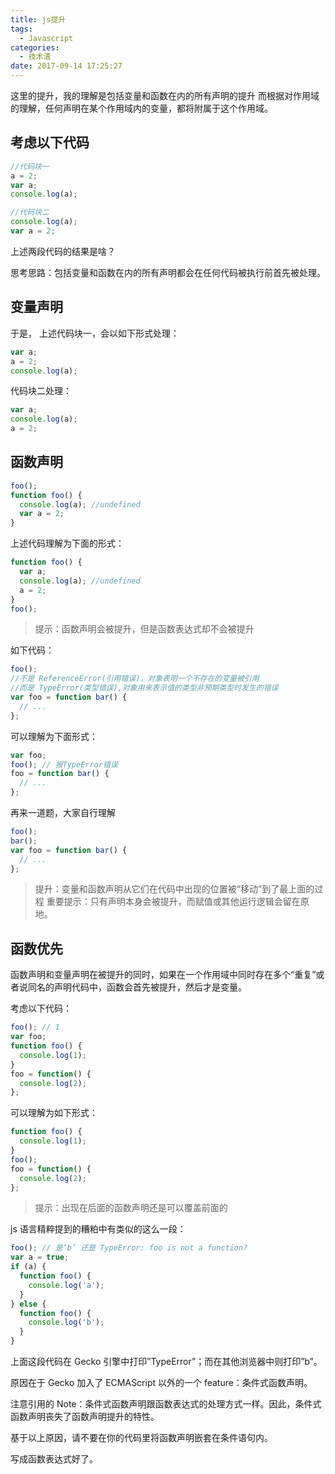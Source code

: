 ```yaml
---
title: js提升
tags:
  - Javascript
categories:
  - 技术渣
date: 2017-09-14 17:25:27
---
```


这里的提升，我的理解是包括变量和函数在内的所有声明的提升
而根据对作用域的理解，任何声明在某个作用域内的变量，都将附属于这个作用域。

## 考虑以下代码

```javascript
//代码块一
a = 2;
var a;
console.log(a);

//代码块二
console.log(a);
var a = 2;
```

上述两段代码的结果是啥？

思考思路：包括变量和函数在内的所有声明都会在任何代码被执行前首先被处理。

## 变量声明

于是， 上述代码块一，会以如下形式处理：

```javascript
var a;
a = 2;
console.log(a);
```

代码块二处理：

```javascript
var a;
console.log(a);
a = 2;
```

## 函数声明

```javascript
foo();
function foo() {
  console.log(a); //undefined
  var a = 2;
}
```

上述代码理解为下面的形式：

```javascript
function foo() {
  var a;
  console.log(a); //undefined
  a = 2;
}
foo();
```

> 提示：函数声明会被提升，但是函数表达式却不会被提升

如下代码：

```javascript
foo();
//不是 ReferenceError(引用错误)，对象表明一个不存在的变量被引用
//而是 TypeError(类型错误),对象用来表示值的类型非预期类型时发生的错误
var foo = function bar() {
  // ...
};
```

可以理解为下面形式：

```javascript
var foo;
foo(); // 报TypeError错误
foo = function bar() {
  // ...
};
```

再来一道题，大家自行理解

```javascript
foo();
bar();
var foo = function bar() {
  // ...
};
```

> 提升：变量和函数声明从它们在代码中出现的位置被“移动”到了最上面的过程
> 重要提示：只有声明本身会被提升，而赋值或其他运行逻辑会留在原地。

## 函数优先

函数声明和变量声明在被提升的同时，如果在一个作用域中同时存在多个“重复”或者说同名的声明代码中，函数会首先被提升，然后才是变量。

考虑以下代码：

```javascript
foo(); // 1
var foo;
function foo() {
  console.log(1);
}
foo = function() {
  console.log(2);
};
```

可以理解为如下形式：

```javascript
function foo() {
  console.log(1);
}
foo();
foo = function() {
  console.log(2);
};
```

> 提示：出现在后面的函数声明还是可以覆盖前面的

js 语言精粹提到的糟粕中有类似的这么一段：

```javascript
foo(); // 是‘b’ 还是 TypeError: foo is not a function?
var a = true;
if (a) {
  function foo() {
    console.log('a');
  }
} else {
  function foo() {
    console.log('b');
  }
}
```

上面这段代码在 Gecko 引擎中打印”TypeError”；而在其他浏览器中则打印”b”。

原因在于 Gecko 加入了 ECMAScript 以外的一个 feature：条件式函数声明。

注意引用的 Note：条件式函数声明跟函数表达式的处理方式一样。因此，条件式函数声明丧失了函数声明提升的特性。

基于以上原因，请不要在你的代码里将函数声明嵌套在条件语句内。

写成函数表达式好了。
